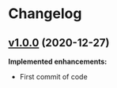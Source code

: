 # Changelog

## [v1.0.0](https://github.com/bobboteck/plaYbox/tree/v1.0.0) (2020-12-27)

**Implemented enhancements:**

- First commit of code
